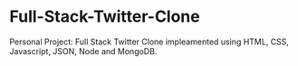 # Full-Stack-Twitter-Clone
 Personal Project: Full Stack Twitter Clone impleamented using HTML, CSS, Javascript, JSON, Node and MongoDB. 
